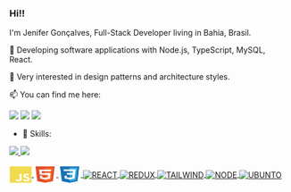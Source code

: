 ### Hi!!

I'm Jenifer Gonçalves, Full-Stack Developer living in Bahia, Brasil.

🔭 Developing software applications with Node.js, TypeScript, MySQL, React.

🌱 Very interested in design patterns and architecture styles.

📫 You can find me here:

<a href="https://instagram.com/livrosdajeni" target="_blank"><img src="https://img.shields.io/badge/-Instagram-%23E4405F?style=for-the-badge&logo=instagram&logoColor=white" target="_blank"></a>
<a href = "mailto:contato.comercialjenifer@gmail.com"><img src="https://img.shields.io/badge/Gmail-D14836?style=for-the-badge&logo=gmail&logoColor=white" target="_blank"></a>
<a href="https://www.linkedin.com/in/jenifergoncalvesdev" target="_blank"><img src="https://img.shields.io/badge/-LinkedIn-%230077B5?style=for-the-badge&logo=linkedin&logoColor=white" target="_blank"></a>   
</div>


- 🔭 Skills:
<div align="left">
  <a href="https://github.com/jenifergs">
  <img height="150em" src="https://github-readme-stats.vercel.app/api?username=jenifergs&show_icons=true&theme=aura&include_all_commits=true&count_private=true"/>
  <img height="150em"src="https://github-readme-stats.vercel.app/api/top-langs/?username=jenifergs&layout=compact&langs_count=7&theme=auracount_private=true"/>
</div>
  
  <div style="display: inline"> <br/>
  <img align="center" alt="js" height="30" width="40" src="https://raw.githubusercontent.com/devicons/devicon/master/icons/javascript/javascript-plain.svg">
  <img align="center" alt="htm" height="30" width="40" src="https://raw.githubusercontent.com/devicons/devicon/master/icons/html5/html5-original.svg">
  <img align="center" alt="CSS" height="30" width="40" src="https://raw.githubusercontent.com/devicons/devicon/master/icons/css3/css3-original.svg">
  <img align="center" alt="REACT" height="30" width="40" src="https://cdn.jsdelivr.net/gh/devicons/devicon/icons/react/react-original.svg">
  <img align="center" alt="REDUX" height="30" width="40" src="https://cdn.jsdelivr.net/gh/devicons/devicon/icons/redux/redux-original.svg">
  <img align="center" alt="TAILWIND" height="30" width="40" src="https://cdn.jsdelivr.net/gh/devicons/devicon/icons/tailwindcss/tailwindcss-plain.svg">
  <img align="center" alt="NODE" height="30" width="40" src="https://cdn.jsdelivr.net/gh/devicons/devicon/icons/nodejs/nodejs-original.svg">
  <img align="center" alt="UBUNTO" height="30" width="40" src="https://cdn.jsdelivr.net/gh/devicons/devicon/icons/ubuntu/ubuntu-plain.svg">
</div>
  




